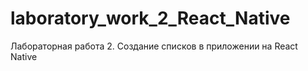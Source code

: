 # laboratory_work_2_React_Native
Лабораторная работа 2. Создание списков в приложении на React Native
